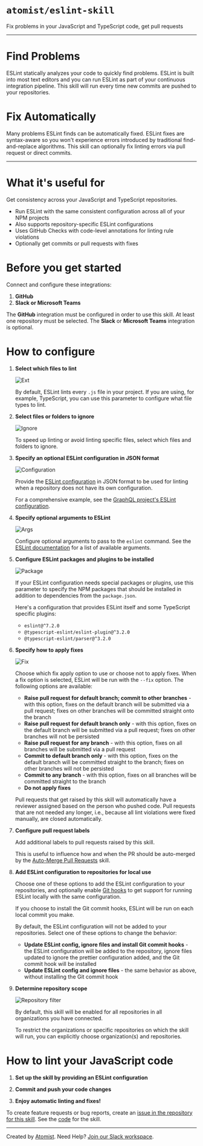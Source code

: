 # `atomist/eslint-skill`

<!---atomist-skill-description:start--->

Fix problems in your JavaScript and TypeScript code, get pull requests

<!---atomist-skill-description:end--->

---

<!---atomist-skill-long_description:start--->

# Find Problems

ESLint statically analyzes your code to quickly find problems.
ESLint is built into most text editors and you can run ESLint
as part of your continuous integration pipeline. This skill
will run every time new commits are pushed to your repositories.

# Fix Automatically

Many problems ESLint finds can be automatically fixed. ESLint
fixes are syntax-aware so you won't experience errors introduced
by traditional find-and-replace algorithms. This skill can
optionally fix linting errors via pull request or direct commits.

<!---atomist-skill-long_description:end--->

---

<!---atomist-skill-readme:start--->

# What it's useful for

Get consistency across your JavaScript and TypeScript repositories.

-   Run ESLint with the same consistent configuration across all of your NPM
    projects
-   Also supports repository-specific ESLint configurations
-   Uses GitHub Checks with code-level annotations for linting rule violations
-   Optionally get commits or pull requests with fixes

# Before you get started

Connect and configure these integrations:

1. **GitHub**
1. **Slack or Microsoft Teams**

The **GitHub** integration must be configured in order to use this skill. At
least one repository must be selected. The **Slack** or **Microsoft Teams**
integration is optional.

# How to configure

1. **Select which files to lint**

    ![Ext](docs/images/ext.png)

    By default, ESLint lints every `.js` file in your project. If you are
    using, for example, TypeScript, you can use this parameter to configure
    what file types to lint.

1. **Select files or folders to ignore**

    ![Ignore](docs/images/ignore.png)

    To speed up linting or avoid linting specific files, select which files
    and folders to ignore.

1. **Specify an optional ESLint configuration in JSON format**

    ![Configuration](docs/images/config.png)

    Provide the [ESLint configuration](https://eslint.org/docs/user-guide/configuring)
    in JSON format to be used for linting when a repository
    does not have its own configuration.

    For a comprehensive example, see the [GraphQL project's ESLint configuration](https://github.com/graphql/graphql-js/blob/master/.eslintrc.yml).

1. **Specify optional arguments to ESLint**

    ![Args](docs/images/args.png)

    Configure optional arguments to pass to the `eslint`
    command. See the [ESLint documentation](https://eslint.org/docs/2.13.1/user-guide/command-line-interface)
    for a list of available arguments.

1. **Configure ESLint packages and plugins to be installed**

    ![Package](docs/images/packages.png)

    If your ESLint configuration needs special packages or plugins, use
    this parameter to specify the NPM packages that should be installed in
    addition to dependencies from the `package.json`.

    Here's a configuration that provides ESLint itself and some TypeScript
    specific plugins:

    - `eslint@^7.2.0`
    - `@typescript-eslint/eslint-plugin@^3.2.0`
    - `@typescript-eslint/parser@^3.2.0`

1. **Specify how to apply fixes**

    ![Fix](docs/images/fix.png)

    Choose which fix apply option to use or choose not to apply fixes.
    When a fix option is selected, ESLint will be run with the `--fix` option.
    The following options are available:

    - **Raise pull request for default branch; commit to other branches** - with this
      option, fixes on the default branch will be submitted via
      a pull request; fixes on other branches will be committed straight
      onto the branch
    - **Raise pull request for default branch only** - with this option, fixes on
      the default branch will be submitted via a pull
      request; fixes on other branches will not be persisted
    - **Raise pull request for any branch** - with this option, fixes on
      all branches will be submitted via a pull request
    - **Commit to default branch only** - with this option, fixes on the
      default branch will be committed straight to the branch; fixes on
      other branches will not be persisted
    - **Commit to any branch** - with this option, fixes on all branches will
      be committed straight to the branch
    - **Do not apply fixes**

    Pull requests that get raised by this skill will automatically have a reviewer
    assigned based on the person who pushed code. Pull requests that are not
    needed any longer, i.e., because all lint violations were fixed manually, are
    closed automatically.

1. **Configure pull request labels**

    Add additional labels to pull requests raised by this skill.

    This is useful to influence how and when the PR should be auto-merged by the
    [Auto-Merge Pull Requests](https://go.atomist.com/catalog/skills/atomist/github-auto-merge-skill)
    skill.

1. **Add ESLint configuration to repositories for local use**

    Choose one of these options to add the ESLint configuration to your repositories, and optionally
    enable [Git hooks](https://git-scm.com/book/en/v2/Customizing-Git-Git-Hooks) to get support for
    running ESLint locally with the same configuration.

    If you choose to install the Git commit hooks, ESLint will be run on each local commit you make.

    By default, the ESLint configuration will not be added to your repositories. Select one of these
    options to change the behavior:

    - **Update ESLint config, ignore files and install Git commit hooks** - the ESLint configuration
      will be added to the repository, ignore files updated to ignore the prettier configuration added,
      and the Git commit hook will be installed
    - **Update ESLint config and ignore files** - the same behavior as above, without installing the
      Git commit hook

1. **Determine repository scope**

    ![Repository filter](docs/images/repo-filter.png)

    By default, this skill will be enabled for all repositories in all
    organizations you have connected.

    To restrict the organizations or specific repositories on which the skill
    will run, you can explicitly choose organization(s) and repositories.

# How to lint your JavaScript code

1. **Set up the skill by providing an ESLint configuration**

1. **Commit and push your code changes**

1. **Enjoy automatic linting and fixes!**

To create feature requests or bug reports, create an [issue in the repository for this skill](https://github.com/atomist-skills/eslint-skill/issues).
See the [code](https://github.com/atomist-skills/eslint-skill) for the skill.

<!---atomist-skill-readme:end--->

---

Created by [Atomist][atomist].
Need Help? [Join our Slack workspace][slack].

[atomist]: https://atomist.com/ "Atomist - How Teams Deliver Software"
[slack]: https://join.atomist.com/ "Atomist Community Slack"
